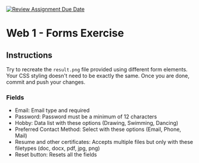 [![Review Assignment Due Date](https://classroom.github.com/assets/deadline-readme-button-22041afd0340ce965d47ae6ef1cefeee28c7c493a6346c4f15d667ab976d596c.svg)](https://classroom.github.com/a/q8Zhh8WY)
# Web 1 - Forms Exercise

## Instructions

Try to recreate the `result.png` file provided using different form elements. Your CSS styling doesn't need to be exactly the same. Once you are done, commit and push your changes.

### Fields

- Email: Email type and required
- Password: Password must be a minimum of 12 characters
- Hobby: Data list with these options (Drawing, Swimming, Dancing)
- Preferred Contact Method: Select with these options (Email, Phone, Mail)
- Resume and other certificates: Accepts multiple files but only with these filetypes (doc, docx, pdf, jpg, png)
- Reset button: Resets all the fields
